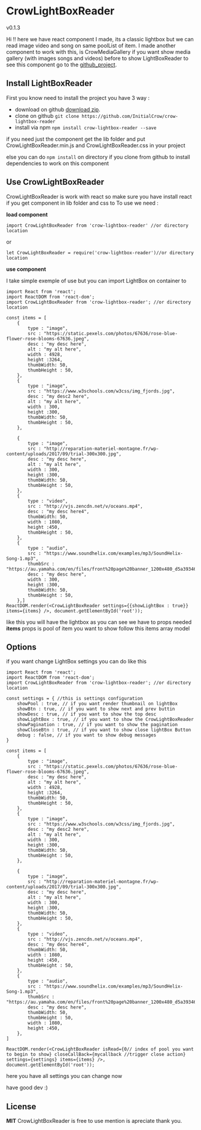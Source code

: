 ﻿# CrowLightBoxReader 
v0.1.3


Hi !! here we have react component I made, its a classic lightbox but we can read image video and song on same poolList of item.
I made another component to work with this, is CrowMediaGallery if you want show media gallery (with images songs and videos) before to show LightBoxReader to see this component go to the [github_project](https://github.com/InitialCrow/crow-media-gallery).

## Install LightBoxReader

First you know need to install the project you have 3 way :

- download on github [download zip](https://github.com/InitialCrow/crow-lightbox-reader/archive/master.zip).
- clone on github `git clone https://github.com/InitialCrow/crow-lightbox-reader `
- install via npm `npm install crow-lightbox-reader --save`

if you need just the component get the lib folder and put CrowLightBoxReader.min.js and CrowLightBoxReader.css in your project

else you can do `npm install` on directory if you clone from github to install dependencies to work on this component
## Use CrowLightBoxReader

CrowLightBoxReader is work with react so make sure you have install react if you get component in lib folder and css to
To use we need :

**load component**

`import CrowLightBoxReader from 'crow-lightbox-reader' //or directory location` 

or

 `let CrowLightBoxReader = require('crow-lightbox-reader')//or directory location`

**use component**

I take simple exemple of use but you can import LightBox on container to 

    import React from 'react';
    import ReactDOM from 'react-dom';
    import CrowLightBoxReader from 'crow-lightbox-reader'; //or directory location
    
    const items = [
    	{
    		type : "image",
    		src : "https://static.pexels.com/photos/67636/rose-blue-flower-rose-blooms-67636.jpeg",
    		desc : "my desc here",
    		alt : "my alt here",
    		width : 4928,
    		height :3264,
    		thumbWidth: 50,
    		thumbHeight : 50,
    	},
    	{
    		type : "image",
    		src : "https://www.w3schools.com/w3css/img_fjords.jpg",
    		desc : "my desc2 here",
    		alt : "my alt here",
    		width : 300,
    		height :300,
    		thumbWidth: 50,
    		thumbHeight : 50,
    	},
    	
    	{
    		type : "image",
    		src : "http://reparation-materiel-montagne.fr/wp-content/uploads/2017/09/trial-300x300.jpg",
    		desc : "my desc here",
    		alt : "my alt here",
    		width : 300,
    		height :300,
    		thumbWidth: 50,
    		thumbHeight : 50,
    	},
    	{
    		type : "video",
    		src : "http://vjs.zencdn.net/v/oceans.mp4",
    		desc : "my desc here4",
    		thumbWidth: 50,
    		width : 1080,
    		height :450,
    		thumbHeight : 50,
    	},
    	{
    		type : "audio",
    		src : "https://www.soundhelix.com/examples/mp3/SoundHelix-Song-1.mp3",
    		thumbSrc : "https://au.yamaha.com/en/files/front%20page%20banner_1200x480_d5a393465b9094b78c6cde73d642f31e.jpg",
    		desc : "my desc here",
    		width : 300,
    		height :300,
    		thumbWidth: 50,
    		thumbHeight : 50,
    	},]
    ReactDOM.render(<CrowLightBoxReader settings={{showLightBox : true}} items={items} />, document.getElementById('root'));

like this you will have the lightbox as you can see we have to props needed **items** props is pool of item you want to show follow this items array model

## Options
if you want change LightBox settings you can do like this

    import React from 'react';
    import ReactDOM from 'react-dom';
    import CrowLightBoxReader from 'crow-lightbox-reader'; //or directory location

    const settings = { //this is settings configuration 
    	showPool : true, // if you want render thumbnail on lightBox
    	showBtn : true, // if you want to show next and prev buttin
    	showDesc : true, // if you want to show the top desc
    	showLightBox : true, // if you want to show the CrowLightBoxReader
    	showPagination : true, // if you want to show the pagination
    	showCloseBtn : true, // if you want to show close lightBox Button
    	debug : false, // if you want to show debug messages
    }
    
    const items = [
    	{
    		type : "image",
    		src : "https://static.pexels.com/photos/67636/rose-blue-flower-rose-blooms-67636.jpeg",
    		desc : "my desc here",
    		alt : "my alt here",
    		width : 4928,
    		height :3264,
    		thumbWidth: 50,
    		thumbHeight : 50,
    	},
    	{
    		type : "image",
    		src : "https://www.w3schools.com/w3css/img_fjords.jpg",
    		desc : "my desc2 here",
    		alt : "my alt here",
    		width : 300,
    		height :300,
    		thumbWidth: 50,
    		thumbHeight : 50,
    	},
    	
    	{
    		type : "image",
    		src : "http://reparation-materiel-montagne.fr/wp-content/uploads/2017/09/trial-300x300.jpg",
    		desc : "my desc here",
    		alt : "my alt here",
    		width : 300,
    		height :300,
    		thumbWidth: 50,
    		thumbHeight : 50,
    	},
    	{
    		type : "video",
    		src : "http://vjs.zencdn.net/v/oceans.mp4",
    		desc : "my desc here4",
    		thumbWidth: 50,
    		width : 1080,
    		height :450,
    		thumbHeight : 50,
    	},
    	{
    		type : "audio",
    		src : "https://www.soundhelix.com/examples/mp3/SoundHelix-Song-1.mp3",
    		thumbSrc : "https://au.yamaha.com/en/files/front%20page%20banner_1200x480_d5a393465b9094b78c6cde73d642f31e.jpg",
    		desc : "my desc here",
    		thumbWidth: 50,
    		thumbHeight : 50,
    		width : 1080,
    		height :450,
    	},
    ]
    
    ReactDOM.render(<CrowLightBoxReader isRead={0// index of pool you want to begin to show} closeCallBack={mycallback //trigger close action} settings={settings} items={items} />, document.getElementById('root'));

here you have all settings you can change now

have good dev :)

## License

**MIT** CrowLightBoxReader is free to use mention is apreciate thank you.



